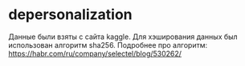 # depersonalization

Данные были взяты с сайта kaggle.
Для хэширования данных был использован алгоритм sha256. Подробнее про алгоритм: https://habr.com/ru/company/selectel/blog/530262/
